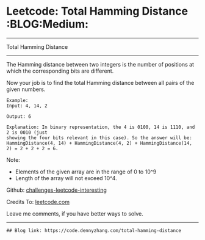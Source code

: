 
# Leetcode: Total Hamming Distance     :BLOG:Medium:

---

Total Hamming Distance  

---

The Hamming distance between two integers is the number of positions at which the corresponding bits are different.  

Now your job is to find the total Hamming distance between all pairs of the given numbers.  

    Example:
    Input: 4, 14, 2
    
    Output: 6
    
    Explanation: In binary representation, the 4 is 0100, 14 is 1110, and 2 is 0010 (just
    showing the four bits relevant in this case). So the answer will be:
    HammingDistance(4, 14) + HammingDistance(4, 2) + HammingDistance(14, 2) = 2 + 2 + 2 = 6.

Note:  

-   Elements of the given array are in the range of 0 to 10^9
-   Length of the array will not exceed 10^4.

Github: [challenges-leetcode-interesting](https://github.com/DennyZhang/challenges-leetcode-interesting/tree/master/problems/total-hamming-distance)  

Credits To: [leetcode.com](https://leetcode.com/problems/total-hamming-distance/description/)  

Leave me comments, if you have better ways to solve.  

---

    ## Blog link: https://code.dennyzhang.com/total-hamming-distance

